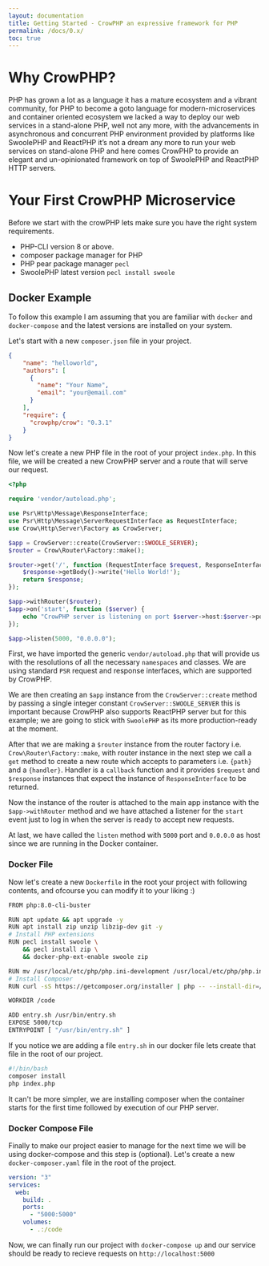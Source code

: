 ```yaml
---
layout: documentation
title: Getting Started - CrowPHP an expressive framework for PHP
permalink: /docs/0.x/
toc: true
---
```


# Why CrowPHP?

PHP has grown a lot as a language it has a mature ecosystem and a vibrant community, for PHP to become a goto language for modern-microservices and container oriented ecosystem we lacked a way to deploy our web services in a stand-alone PHP, well not any more, with the advancements in asynchronous and concurrent PHP environment provided by platforms like SwoolePHP and ReactPHP it’s not a dream any more to run your web services on stand-alone PHP and here comes CrowPHP to provide an elegant and un-opinionated framework on top of SwoolePHP and ReactPHP HTTP servers.

# Your First CrowPHP Microservice

Before we start with the crowPHP lets make sure you have the right system requirements.

* PHP-CLI version 8 or above.
* composer package manager for PHP
* PHP pear package manager `pecl`
* SwoolePHP latest version `pecl install swoole`

## Docker Example
To follow this example I am assuming that you are familiar with `docker` and `docker-compose` and the latest versions are installed on your system.

Let's start with a new `composer.json` file in your project.

```json
{
    "name": "helloworld",
    "authors": [
      {
        "name": "Your Name",
        "email": "your@email.com"
      }
    ],
    "require": {
      "crowphp/crow": "0.3.1"
    }
}
```
Now let's create a new PHP file in the root of your project `index.php`. In this file, we will be created a new CrowPHP server and a route that will serve our request.

```php
<?php

require 'vendor/autoload.php';

use Psr\Http\Message\ResponseInterface;
use Psr\Http\Message\ServerRequestInterface as RequestInterface;
use Crow\Http\Server\Factory as CrowServer;

$app = CrowServer::create(CrowServer::SWOOLE_SERVER);
$router = Crow\Router\Factory::make();

$router->get('/', function (RequestInterface $request, ResponseInterface $response) {
    $response->getBody()->write('Hello World!');
    return $response;
});

$app->withRouter($router);
$app->on('start', function ($server) {
    echo "CrowPHP server is listening on port $server->host:$server->port " . PHP_EOL;
});

$app->listen(5000, "0.0.0.0");

```

First, we have imported the generic `vendor/autoload.php` that will provide us with the resolutions of all the necessary `namespaces` and classes. We are using standard `PSR` request and response interfaces, which are supported by CrowPHP.

We are then creating an `$app` instance from the `CrowServer::create` method by passing a single integer constant `CrowServer::SWOOLE_SERVER` this is important because CrowPHP also supports ReactPHP server but for this example; we are going to stick with `SwoolePHP` as its more production-ready at the moment.

After that we are making a `$router` instance from the router factory i.e. `Crow\Router\Factory::make`, with router instance in the next step we call a `get` method to create a new route which accepts to parameters i.e. `{path}` and a `{handler}`. Handler is a `callback` function and it provides `$request` and `$response` instances that expect the instance of `ResponseInterface` to be returned.

Now the instance of the router is attached to the main app instance with the `$app->withRouter` method and we have attached a listener for the `start` event just to log in when the server is ready to accept new requests.

At last, we have called the `listen` method with `5000` port and `0.0.0.0` as host since we are running in the Docker container.


### Docker File

Now let's create a new `Dockerfile` in the root your project with following contents, and ofcourse you can modify it to your liking :)

```bash
FROM php:8.0-cli-buster

RUN apt update && apt upgrade -y
RUN apt install zip unzip libzip-dev git -y
# Install PHP extensions
RUN pecl install swoole \
    && pecl install zip \
    && docker-php-ext-enable swoole zip

RUN mv /usr/local/etc/php/php.ini-development /usr/local/etc/php/php.ini
# Install Composer
RUN curl -sS https://getcomposer.org/installer | php -- --install-dir=/usr/local/bin --filename=composer

WORKDIR /code

ADD entry.sh /usr/bin/entry.sh
EXPOSE 5000/tcp
ENTRYPOINT [ "/usr/bin/entry.sh" ]
```

If you notice we are adding a file `entry.sh` in our docker file lets create that file in the root of our project.

```bash
#!/bin/bash
composer install
php index.php
```

It can't be more simpler, we are installing composer when the container starts for the first time followed by execution of our PHP server.

### Docker Compose File

Finally to make our project easier to manage for the next time we will be using docker-compose and this step is (optional). Let's create a new `docker-composer.yaml` file in the root of the project.

```yaml
version: "3"
services:
  web:
    build: .
    ports:
      - "5000:5000"
    volumes:
      - .:/code
```

Now, we can finally run our project with `docker-compose up` and our service should be ready to recieve requests on `http://localhost:5000`